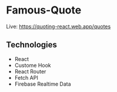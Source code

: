 # Famous-Quote

Live: https://quoting-react.web.app/quotes

## Technologies

- React
- Custome Hook
- React Router
- Fetch API
- Firebase Realtime Data
